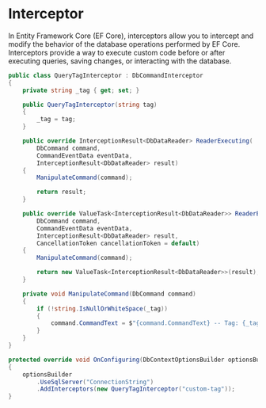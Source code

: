 # Interceptor
In Entity Framework Core (EF Core), interceptors allow you to intercept and modify the behavior of the database operations performed by EF Core. Interceptors provide a way to execute custom code before or after executing queries, saving changes, or interacting with the database.

```c#
public class QueryTagInterceptor : DbCommandInterceptor
{
    private string _tag { get; set; }

    public QueryTagInterceptor(string tag)
    {
        _tag = tag;
    }

    public override InterceptionResult<DbDataReader> ReaderExecuting(
        DbCommand command,
        CommandEventData eventData,
        InterceptionResult<DbDataReader> result)
    {
        ManipulateCommand(command);

        return result;
    }

    public override ValueTask<InterceptionResult<DbDataReader>> ReaderExecutingAsync(
        DbCommand command,
        CommandEventData eventData,
        InterceptionResult<DbDataReader> result,
        CancellationToken cancellationToken = default)
    {
        ManipulateCommand(command);

        return new ValueTask<InterceptionResult<DbDataReader>>(result);
    }

    private void ManipulateCommand(DbCommand command)
    {
        if (!string.IsNullOrWhiteSpace(_tag))
        {
            command.CommandText = $"{command.CommandText} -- Tag: {_tag}";
        }
    }
}

protected override void OnConfiguring(DbContextOptionsBuilder optionsBuilder)
{   
    optionsBuilder
        .UseSqlServer("ConnectionString")
        .AddInterceptors(new QueryTagInterceptor("custom-tag"));
}
```
